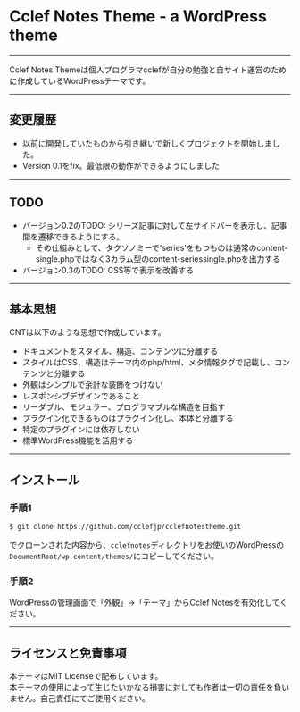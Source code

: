 # Cclef Notes Theme - a WordPress theme

---

Cclef Notes Themeは個人プログラマcclefが自分の勉強と自サイト運営のために作成しているWordPressテーマです。  


---

## 変更履歴

* 以前に開発していたものから引き継いで新しくプロジェクトを開始しました。
* Version 0.1をfix。最低限の動作ができるようにしました


---

## TODO

* バージョン0.2のTODO: シリーズ記事に対して左サイドバーを表示し、記事間を遷移できるようにする。
    * その仕組みとして、タクソノミーで'series'をもつものは通常のcontent-single.phpではなく3カラム型のcontent-seriessingle.phpを出力する
* バージョン0.3のTODO: CSS等で表示を改善する

---

## 基本思想

CNTは以下のような思想で作成しています。

* ドキュメントをスタイル、構造、コンテンツに分離する
* スタイルはCSS、構造はテーマ内のphp/html、メタ情報タグで記載し、コンテンツと分離する
* 外観はシンプルで余計な装飾をつけない
* レスポンシブデザインであること
* リーダブル、モジュラー、プログラマブルな構造を目指す
* プラグイン化できるものはプラグイン化し、本体と分離する
* 特定のプラグインには依存しない
* 標準WordPress機能を活用する

---

## インストール

### 手順1

```sh
$ git clone https://github.com/cclefjp/cclefnotestheme.git
```
でクローンされた内容から、`cclefnotes`ディレクトリをお使いのWordPressの`DocumentRoot/wp-content/themes/`にコピーしてください。

### 手順2
WordPressの管理画面で「外観」→「テーマ」からCclef Notesを有効化してください。

---

## ライセンスと免責事項

本テーマはMIT Licenseで配布しています。  
本テーマの使用によって生じたいかなる損害に対しても作者は一切の責任を負いません。自己責任にてご使用ください。
